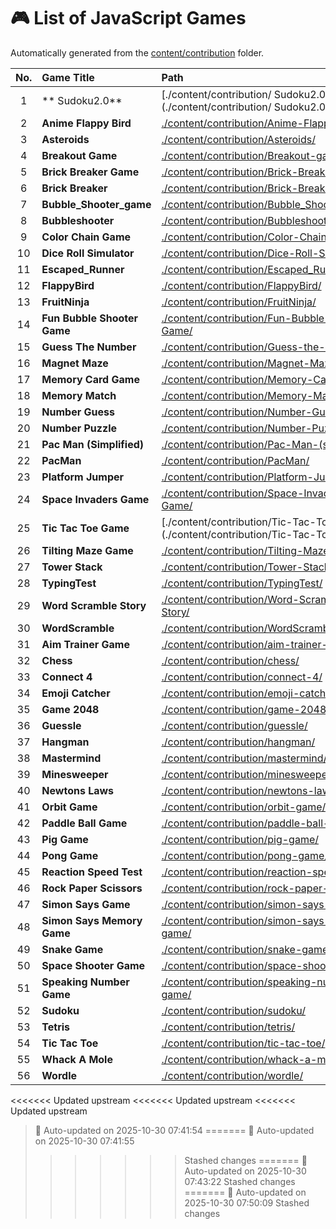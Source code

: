 # 🎮 List of JavaScript Games

Automatically generated from the [content/contribution](./content/contribution) folder.

| No. | Game Title | Path |
|:--:|:----------------|:----------------------------|
| 1 | ** Sudoku2.0** | [./content/contribution/ Sudoku2.0/](./content/contribution/ Sudoku2.0/) |
| 2 | **Anime Flappy Bird** | [./content/contribution/Anime-Flappy-Bird/](./content/contribution/Anime-Flappy-Bird/) |
| 3 | **Asteroids** | [./content/contribution/Asteroids/](./content/contribution/Asteroids/) |
| 4 | **Breakout Game** | [./content/contribution/Breakout-game/](./content/contribution/Breakout-game/) |
| 5 | **Brick Breaker Game** | [./content/contribution/Brick-Breaker-Game/](./content/contribution/Brick-Breaker-Game/) |
| 6 | **Brick Breaker** | [./content/contribution/Brick-Breaker/](./content/contribution/Brick-Breaker/) |
| 7 | **Bubble_Shooter_game** | [./content/contribution/Bubble_Shooter_game/](./content/contribution/Bubble_Shooter_game/) |
| 8 | **Bubbleshooter** | [./content/contribution/Bubbleshooter/](./content/contribution/Bubbleshooter/) |
| 9 | **Color Chain Game** | [./content/contribution/Color-Chain-game/](./content/contribution/Color-Chain-game/) |
| 10 | **Dice Roll Simulator** | [./content/contribution/Dice-Roll-Simulator/](./content/contribution/Dice-Roll-Simulator/) |
| 11 | **Escaped_Runner** | [./content/contribution/Escaped_Runner/](./content/contribution/Escaped_Runner/) |
| 12 | **FlappyBird** | [./content/contribution/FlappyBird/](./content/contribution/FlappyBird/) |
| 13 | **FruitNinja** | [./content/contribution/FruitNinja/](./content/contribution/FruitNinja/) |
| 14 | **Fun Bubble Shooter Game** | [./content/contribution/Fun-Bubble-Shooter-Game/](./content/contribution/Fun-Bubble-Shooter-Game/) |
| 15 | **Guess The Number** | [./content/contribution/Guess-the-number/](./content/contribution/Guess-the-number/) |
| 16 | **Magnet Maze** | [./content/contribution/Magnet-Maze/](./content/contribution/Magnet-Maze/) |
| 17 | **Memory Card Game** | [./content/contribution/Memory-Card-Game/](./content/contribution/Memory-Card-Game/) |
| 18 | **Memory Match** | [./content/contribution/Memory-Match/](./content/contribution/Memory-Match/) |
| 19 | **Number Guess** | [./content/contribution/Number-Guess/](./content/contribution/Number-Guess/) |
| 20 | **Number Puzzle** | [./content/contribution/Number-Puzzle/](./content/contribution/Number-Puzzle/) |
| 21 | **Pac Man (Simplified)** | [./content/contribution/Pac-Man-(simplified)/](./content/contribution/Pac-Man-(simplified)/) |
| 22 | **PacMan** | [./content/contribution/PacMan/](./content/contribution/PacMan/) |
| 23 | **Platform Jumper** | [./content/contribution/Platform-Jumper/](./content/contribution/Platform-Jumper/) |
| 24 | **Space Invaders Game** | [./content/contribution/Space-Invaders-Game/](./content/contribution/Space-Invaders-Game/) |
| 25 | **Tic Tac Toe Game** | [./content/contribution/Tic-Tac-Toe Game/](./content/contribution/Tic-Tac-Toe Game/) |
| 26 | **Tilting Maze Game** | [./content/contribution/Tilting-Maze-Game/](./content/contribution/Tilting-Maze-Game/) |
| 27 | **Tower Stack** | [./content/contribution/Tower-Stack/](./content/contribution/Tower-Stack/) |
| 28 | **TypingTest** | [./content/contribution/TypingTest/](./content/contribution/TypingTest/) |
| 29 | **Word Scramble Story** | [./content/contribution/Word-Scramble-Story/](./content/contribution/Word-Scramble-Story/) |
| 30 | **WordScramble** | [./content/contribution/WordScramble/](./content/contribution/WordScramble/) |
| 31 | **Aim Trainer Game** | [./content/contribution/aim-trainer-game/](./content/contribution/aim-trainer-game/) |
| 32 | **Chess** | [./content/contribution/chess/](./content/contribution/chess/) |
| 33 | **Connect 4** | [./content/contribution/connect-4/](./content/contribution/connect-4/) |
| 34 | **Emoji Catcher** | [./content/contribution/emoji-catcher/](./content/contribution/emoji-catcher/) |
| 35 | **Game 2048** | [./content/contribution/game-2048/](./content/contribution/game-2048/) |
| 36 | **Guessle** | [./content/contribution/guessle/](./content/contribution/guessle/) |
| 37 | **Hangman** | [./content/contribution/hangman/](./content/contribution/hangman/) |
| 38 | **Mastermind** | [./content/contribution/mastermind/](./content/contribution/mastermind/) |
| 39 | **Minesweeper** | [./content/contribution/minesweeper/](./content/contribution/minesweeper/) |
| 40 | **Newtons Laws** | [./content/contribution/newtons-laws/](./content/contribution/newtons-laws/) |
| 41 | **Orbit Game** | [./content/contribution/orbit-game/](./content/contribution/orbit-game/) |
| 42 | **Paddle Ball Game** | [./content/contribution/paddle-ball-game/](./content/contribution/paddle-ball-game/) |
| 43 | **Pig Game** | [./content/contribution/pig-game/](./content/contribution/pig-game/) |
| 44 | **Pong Game** | [./content/contribution/pong-game/](./content/contribution/pong-game/) |
| 45 | **Reaction Speed Test** | [./content/contribution/reaction-speed-test/](./content/contribution/reaction-speed-test/) |
| 46 | **Rock Paper Scissors** | [./content/contribution/rock-paper-scissors/](./content/contribution/rock-paper-scissors/) |
| 47 | **Simon Says Game** | [./content/contribution/simon-says-game/](./content/contribution/simon-says-game/) |
| 48 | **Simon Says Memory Game** | [./content/contribution/simon-says-memory-game/](./content/contribution/simon-says-memory-game/) |
| 49 | **Snake Game** | [./content/contribution/snake-game/](./content/contribution/snake-game/) |
| 50 | **Space Shooter Game** | [./content/contribution/space-shooter-game/](./content/contribution/space-shooter-game/) |
| 51 | **Speaking Number Game** | [./content/contribution/speaking-number-game/](./content/contribution/speaking-number-game/) |
| 52 | **Sudoku** | [./content/contribution/sudoku/](./content/contribution/sudoku/) |
| 53 | **Tetris** | [./content/contribution/tetris/](./content/contribution/tetris/) |
| 54 | **Tic Tac Toe** | [./content/contribution/tic-tac-toe/](./content/contribution/tic-tac-toe/) |
| 55 | **Whack A Mole** | [./content/contribution/whack-a-mole/](./content/contribution/whack-a-mole/) |
| 56 | **Wordle** | [./content/contribution/wordle/](./content/contribution/wordle/) |

<<<<<<< Updated upstream
<<<<<<< Updated upstream
<<<<<<< Updated upstream
> 🧩 Auto-updated on 2025-10-30 07:41:54
=======
> 🧩 Auto-updated on 2025-10-30 07:41:55
>>>>>>> Stashed changes
=======
> 🧩 Auto-updated on 2025-10-30 07:43:22
>>>>>>> Stashed changes
=======
> 🧩 Auto-updated on 2025-10-30 07:50:09
>>>>>>> Stashed changes
